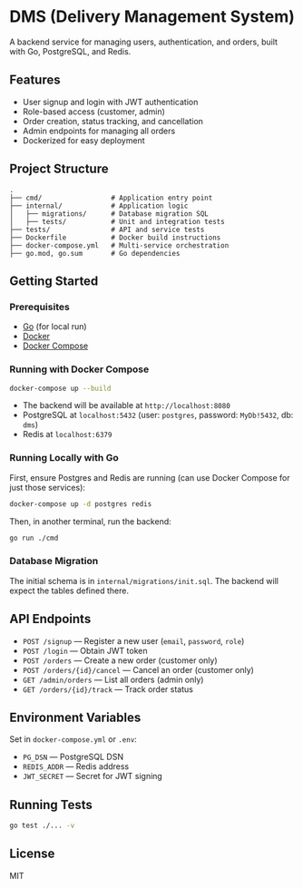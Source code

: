 # DMS (Delivery Management System)

A backend service for managing users, authentication, and orders, built with Go, PostgreSQL, and Redis.

## Features

- User signup and login with JWT authentication
- Role-based access (customer, admin)
- Order creation, status tracking, and cancellation
- Admin endpoints for managing all orders
- Dockerized for easy deployment

## Project Structure

```
.
├── cmd/                 # Application entry point
├── internal/            # Application logic
│   ├── migrations/      # Database migration SQL
│   ├── tests/           # Unit and integration tests
├── tests/               # API and service tests
├── Dockerfile           # Docker build instructions
├── docker-compose.yml   # Multi-service orchestration
├── go.mod, go.sum       # Go dependencies
```

## Getting Started

### Prerequisites

- [Go](https://golang.org/doc/install) (for local run)
- [Docker](https://www.docker.com/)
- [Docker Compose](https://docs.docker.com/compose/)

### Running with Docker Compose

```sh
docker-compose up --build
```

- The backend will be available at `http://localhost:8080`
- PostgreSQL at `localhost:5432` (user: `postgres`, password: `MyDb!5432`, db: `dms`)
- Redis at `localhost:6379`

### Running Locally with Go

First, ensure Postgres and Redis are running (can use Docker Compose for just those services):

```sh
docker-compose up -d postgres redis
```

Then, in another terminal, run the backend:

```sh
go run ./cmd
```

### Database Migration

The initial schema is in `internal/migrations/init.sql`. The backend will expect the tables defined there.

## API Endpoints

- `POST /signup` — Register a new user (`email`, `password`, `role`)
- `POST /login` — Obtain JWT token
- `POST /orders` — Create a new order (customer only)
- `POST /orders/{id}/cancel` — Cancel an order (customer only)
- `GET /admin/orders` — List all orders (admin only)
- `GET /orders/{id}/track` — Track order status

## Environment Variables

Set in `docker-compose.yml` or `.env`:

- `PG_DSN` — PostgreSQL DSN
- `REDIS_ADDR` — Redis address
- `JWT_SECRET` — Secret for JWT signing

## Running Tests

```sh
go test ./... -v
```

## License

MIT
